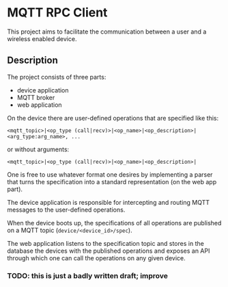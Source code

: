 # MQTT RPC Client

This project aims to facilitate the communication between a user and a 
wireless enabled device.

## Description

The project consists of three parts:
+ device application
+ MQTT broker
+ web application

On the device there are user-defined operations that are specified like this:
```
<mqtt_topic>|<op_type (call|recv)>|<op_name>|<op_description>|<arg_type:arg_name>, ...
```
or without arguments:
```
<mqtt_topic>|<op_type (call|recv)>|<op_name>|<op_description>|
```

One is free to use whatever format one desires by implementing a parser that turns the specification into a standard representation (on the web app part).

The device application is responsible for intercepting and routing MQTT messages to the user-defined operations. 

When the device boots up, the specifications of all operations are published on a MQTT topic (`device/<device_id>/spec`).

The web application listens to the specification topic and stores in the database the devices with the published operations and exposes an API through which one can call the operations on any given device.


### TODO: this is just a badly written draft; improve
